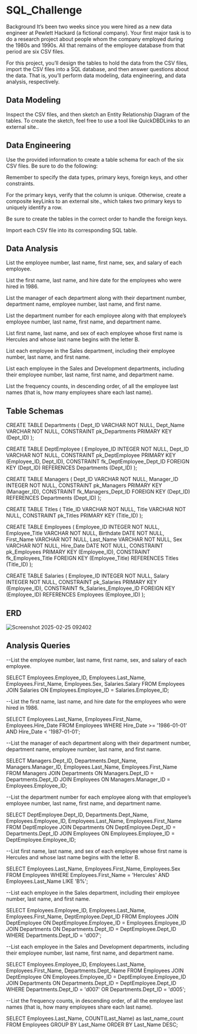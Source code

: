 # SQL_Challenge

Background
It’s been two weeks since you were hired as a new data engineer at Pewlett Hackard (a fictional company). Your first major task is to do a research project about people whom the company employed during the 1980s and 1990s. All that remains of the employee database from that period are six CSV files.

For this project, you’ll design the tables to hold the data from the CSV files, import the CSV files into a SQL database, and then answer questions about the data. That is, you’ll perform data modeling, data engineering, and data analysis, respectively.

## Data Modeling
Inspect the CSV files, and then sketch an Entity Relationship Diagram of the tables. To create the sketch, feel free to use a tool like QuickDBDLinks to an external site..

## Data Engineering
Use the provided information to create a table schema for each of the six CSV files. Be sure to do the following:

Remember to specify the data types, primary keys, foreign keys, and other constraints.

For the primary keys, verify that the column is unique. Otherwise, create a composite keyLinks to an external site., which takes two primary keys to uniquely identify a row.

Be sure to create the tables in the correct order to handle the foreign keys.

Import each CSV file into its corresponding SQL table.

## Data Analysis
List the employee number, last name, first name, sex, and salary of each employee.

List the first name, last name, and hire date for the employees who were hired in 1986.

List the manager of each department along with their department number, department name, employee number, last name, and first name.

List the department number for each employee along with that employee’s employee number, last name, first name, and department name.

List first name, last name, and sex of each employee whose first name is Hercules and whose last name begins with the letter B.

List each employee in the Sales department, including their employee number, last name, and first name.

List each employee in the Sales and Development departments, including their employee number, last name, first name, and department name.

List the frequency counts, in descending order, of all the employee last names (that is, how many employees share each last name).

## Table Schemas
CREATE TABLE Departments (
    Dept_ID VARCHAR NOT NULL,
    Dept_Name VARCHAR NOT NULL,
    CONSTRAINT pk_Departments PRIMARY KEY (Dept_ID)
);

CREATE TABLE DeptEmployee (
    Employee_ID INTEGER NOT NULL,
    Dept_ID VARCHAR NOT NULL,
    CONSTRAINT pk_DeptEmployee PRIMARY KEY (Employee_ID, Dept_ID),
    CONSTRAINT fk_DeptEmployee_Dept_ID FOREIGN KEY (Dept_ID) REFERENCES Departments (Dept_ID)
);

CREATE TABLE Managers (
    Dept_ID VARCHAR NOT NULL,
	Manager_ID INTEGER NOT NULL,
    CONSTRAINT pk_Managers PRIMARY KEY (Manager_ID),
    CONSTRAINT fk_Managers_Dept_ID FOREIGN KEY (Dept_ID) REFERENCES Departments (Dept_ID)
);


CREATE TABLE Titles (
    Title_ID VARCHAR NOT NULL,
    Title VARCHAR NOT NULL,
    CONSTRAINT pk_Titles PRIMARY KEY (Title_ID)
);


CREATE TABLE Employees (
    Employee_ID INTEGER NOT NULL,
    Employee_Title VARCHAR NOT NULL,
    Birthdate DATE NOT NULL,
    First_Name VARCHAR NOT NULL,
    Last_Name VARCHAR NOT NULL,
    Sex VARCHAR NOT NULL,
    Hire_Date DATE NOT NULL,
    CONSTRAINT pk_Employees PRIMARY KEY (Employee_ID),
    CONSTRAINT fk_Employees_Title FOREIGN KEY (Employee_Title) REFERENCES Titles (Title_ID)
);

CREATE TABLE Salaries (
    Employee_ID INTEGER NOT NULL,
    Salary INTEGER NOT NULL,
    CONSTRAINT pk_Salaries PRIMARY KEY (Employee_ID),
    CONSTRAINT fk_Salaries_Employee_ID FOREIGN KEY (Employee_ID) REFERENCES Employees (Employee_ID)
);

## ERD
![Screenshot 2025-02-25 092402](https://github.com/user-attachments/assets/ec0322bb-3bf9-4266-8453-bb2d96849013)

## Analysis Queries
--List the employee number, last name, first name, sex, and salary of each employee.

SELECT Employees.Employee_ID, Employees.Last_Name, Employees.First_Name, Employees.Sex, Salaries.Salary
FROM Employees
JOIN Salaries ON Employees.Employee_ID = Salaries.Employee_ID;

--List the first name, last name, and hire date for the employees who were hired in 1986.

SELECT Employees.Last_Name, Employees.First_Name, Employees.Hire_Date
FROM Employees
WHERE Hire_Date >= '1986-01-01' AND Hire_Date < '1987-01-01';

--List the manager of each department along with their department number, department name, employee number, last name, and first name.

SELECT Managers.Dept_ID, Departments.Dept_Name, Managers.Manager_ID, Employees.Last_Name, Employees.First_Name
FROM Managers
JOIN Departments ON Managers.Dept_ID = Departments.Dept_ID
JOIN Employees ON Managers.Manager_ID = Employees.Employee_ID;

--List the department number for each employee along with that employee’s employee number, last name, first name, and department name.

SELECT DeptEmployee.Dept_ID, Departments.Dept_Name, Employees.Employee_ID, Employees.Last_Name, Employees.First_Name
FROM DeptEmployee
JOIN Departments ON DeptEmployee.Dept_ID = Departments.Dept_ID
JOIN Employees ON Employees.Employee_ID = DeptEmployee.Employee_ID;

--List first name, last name, and sex of each employee whose first name is Hercules and whose last name begins with the letter B.

SELECT Employees.Last_Name, Employees.First_Name, Employees.Sex
FROM Employees
WHERE Employees.First_Name = 'Hercules' AND Employees.Last_Name LIKE 'B%';

--List each employee in the Sales department, including their employee number, last name, and first name.

SELECT Employees.Employee_ID, Employees.Last_Name, Employees.First_Name, DeptEmployee.Dept_ID
FROM Employees
JOIN DeptEmployee ON DeptEmployee.Employee_ID = Employees.Employee_ID
JOIN Departments ON Departments.Dept_ID = DeptEmployee.Dept_ID
WHERE Departments.Dept_ID = 'd007';

--List each employee in the Sales and Development departments, including their employee number, last name, first name, and department name.

SELECT Employees.Employee_ID, Employees.Last_Name, Employees.First_Name, Departments.Dept_Name
FROM Employees
JOIN DeptEmployee ON Employees.Employee_ID = DeptEmployee.Employee_ID
JOIN Departments ON Departments.Dept_ID = DeptEmployee.Dept_ID
WHERE Departments.Dept_ID = 'd007' OR Departments.Dept_ID = 'd005';

--List the frequency counts, in descending order, of all the employee last names (that is, how many employees share each last name).

SELECT Employees.Last_Name, COUNT(Last_Name) as last_name_count
FROM Employees
GROUP BY Last_Name
ORDER BY Last_Name DESC;

